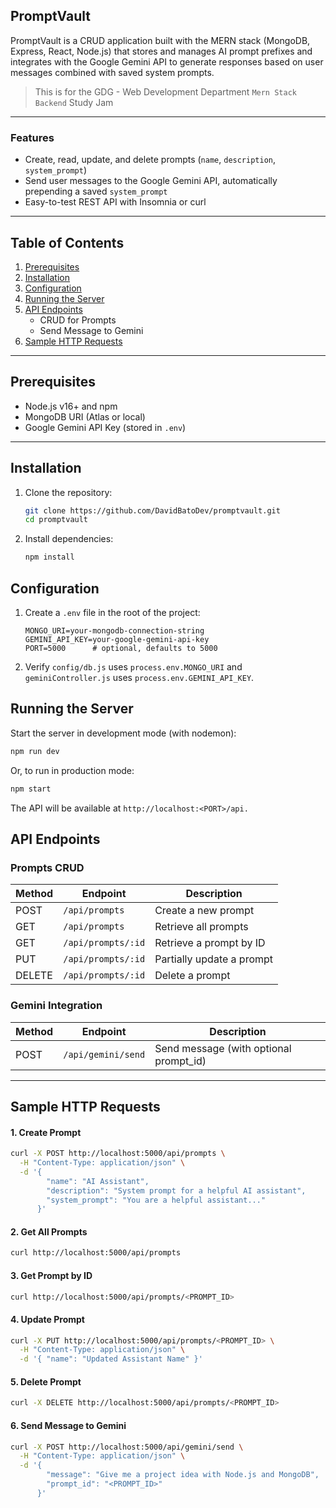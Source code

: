 ## PromptVault

PromptVault is a CRUD application built with the MERN stack (MongoDB, Express, React, Node.js) that stores and manages AI prompt prefixes and integrates with the Google Gemini API to generate responses based on user messages combined with saved system prompts.

> This is for the GDG - Web Development Department `Mern Stack Backend` Study Jam

---

### Features
- Create, read, update, and delete prompts (`name`, `description`, `system_prompt`)
- Send user messages to the Google Gemini API, automatically prepending a saved `system_prompt`
- Easy-to-test REST API with Insomnia or curl

---

## Table of Contents
1. [Prerequisites](#prerequisites)  
2. [Installation](#installation)  
3. [Configuration](#configuration)  
4. [Running the Server](#running-the-server)  
5. [API Endpoints](#api-endpoints)  
   - CRUD for Prompts  
   - Send Message to Gemini  
6. [Sample HTTP Requests](#sample-http-requests)  

---

## Prerequisites
- Node.js v16+ and npm  
- MongoDB URI (Atlas or local)  
- Google Gemini API Key (stored in `.env`)  

---

## Installation
1. Clone the repository:  
   ```bash
   git clone https://github.com/DavidBatoDev/promptvault.git
   cd promptvault
    ```

2. Install dependencies:  
   ```bash
   npm install
    ```

## Configuration
1. Create a `.env` file in the root of the project:  
   ```env
   MONGO_URI=your-mongodb-connection-string
   GEMINI_API_KEY=your-google-gemini-api-key
   PORT=5000      # optional, defaults to 5000
    ```

2. Verify `config/db.js` uses `process.env.MONGO_URI` and `geminiController.js` uses `process.env.GEMINI_API_KEY`.
## Running the Server
Start the server in development mode (with nodemon):  
```bash
npm run dev
```
Or, to run in production mode:
```bash
npm start
```

The API will be available at `http://localhost:<PORT>/api.`


## API Endpoints

### Prompts CRUD
| Method | Endpoint                | Description                 |
| ------ | ----------------------- | --------------------------- |
| POST   | `/api/prompts`          | Create a new prompt         |
| GET    | `/api/prompts`          | Retrieve all prompts        |
| GET    | `/api/prompts/:id`      | Retrieve a prompt by ID     |
| PUT    | `/api/prompts/:id`      | Partially update a prompt   |
| DELETE | `/api/prompts/:id`      | Delete a prompt             |

### Gemini Integration
| Method | Endpoint           | Description                            |
| ------ | ------------------ | -------------------------------------- |
| POST   | `/api/gemini/send` | Send message (with optional prompt_id) |

---

## Sample HTTP Requests

#### 1. Create Prompt
```bash
curl -X POST http://localhost:5000/api/prompts \
  -H "Content-Type: application/json" \
  -d '{
        "name": "AI Assistant",
        "description": "System prompt for a helpful AI assistant",
        "system_prompt": "You are a helpful assistant..."
      }'
```

#### 2. Get All Prompts
```bash
curl http://localhost:5000/api/prompts
```

#### 3. Get Prompt by ID
```bash
curl http://localhost:5000/api/prompts/<PROMPT_ID>
```

#### 4. Update Prompt
```bash
curl -X PUT http://localhost:5000/api/prompts/<PROMPT_ID> \
  -H "Content-Type: application/json" \
  -d '{ "name": "Updated Assistant Name" }'

```

#### 5. Delete Prompt
```bash
curl -X DELETE http://localhost:5000/api/prompts/<PROMPT_ID>
```


#### 6. Send Message to Gemini
```bash
curl -X POST http://localhost:5000/api/gemini/send \
  -H "Content-Type: application/json" \
  -d '{
        "message": "Give me a project idea with Node.js and MongoDB",
        "prompt_id": "<PROMPT_ID>"
      }'
```


